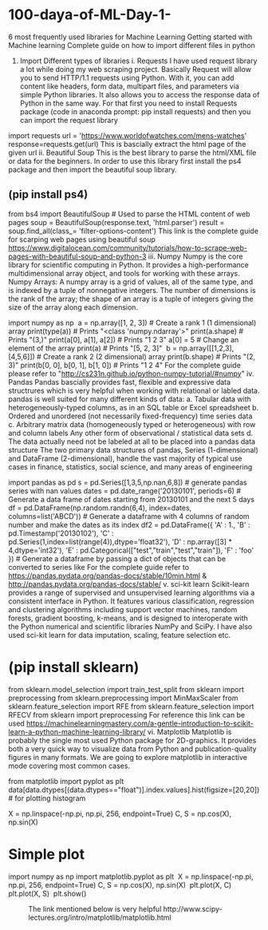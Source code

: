 # 100-daya-of-ML-Day-1-
6 most frequently used libraries for Machine Learning
Getting started with Machine learning
Complete guide on how to import different files in python
1. Import Different types of libraries
i. Requests
I have used request library a lot while doing my web scraping project. Basically Request will allow you to send HTTP/1.1 requests using Python. With it, you can add content like headers, form data, multipart files, and parameters via simple Python libraries. It also allows you to access the response data of Python in the same way. For that first you need to install Requests package (code in anaconda prompt: pip install requests) and then you can import the request library

import requests
url = 'https://www.worldofwatches.com/mens-watches'
response=requests.get(url)
This is bascially extract the html page of the given url
ii. Beautiful Soup
This is the best library to parse the html/XML file or data for the beginners. In order to use this library first install the ps4 package and then import the beautiful soup library.

## (pip install ps4)
from bs4 import BeautifulSoup # Used to parse the HTML content of web pages
soup = BeautifulSoup(response.text, 'html.parser')
result = soup.find_all(class_= 'filter-options-content')
This link is the complete guide for scarping web pages using beautiful soup https://www.digitalocean.com/community/tutorials/how-to-scrape-web-pages-with-beautiful-soup-and-python-3
iii. Numpy
Numpy is the core library for scientific computing in Python. It provides a high-performance multidimensional array object, and tools for working with these arrays. Numpy Arrays: A numpy array is a grid of values, all of the same type, and is indexed by a tuple of nonnegative integers. The number of dimensions is the rank of the array; the shape of an array is a tuple of integers giving the size of the array along each dimension.

import numpy as np
​
a = np.array([1, 2, 3])   # Create a rank 1 (1 dimensional) array
print(type(a))            # Prints "<class 'numpy.ndarray'>"
print(a.shape)            # Prints "(3,)"
print(a[0], a[1], a[2])   # Prints "1 2 3"
a[0] = 5                  # Change an element of the array
print(a)                  # Prints "[5, 2, 3]"
​
b = np.array([[1,2,3],[4,5,6]])    # Create a rank 2 (2 dimensional) array
print(b.shape)                     # Prints "(2, 3)"
print(b[0, 0], b[0, 1], b[1, 0])   # Prints "1 2 4"
For the complete guide please refer to "http://cs231n.github.io/python-numpy-tutorial/#numpy"
iv. Pandas
Pandas bascially provides fast, flexible and expressive data structrures which is very helpful when working with relational or labled data. pandas is well suited for many different kinds of data: a. Tabular data with heterogeneously-typed columns, as in an SQL table or Excel spreadsheet b. Ordered and unordered (not necessarily fixed-frequency) time series data c. Arbitrary matrix data (homogeneously typed or heterogeneous) with row and column labels Any other form of observational / statistical data sets d. The data actually need not be labeled at all to be placed into a pandas data structure
The two primary data structures of pandas, Series (1-dimensional) and DataFrame (2-dimensional), handle the vast majority of typical use cases in finance, statistics, social science, and many areas of engineering

import pandas as pd
s = pd.Series([1,3,5,np.nan,6,8])  # generate pandas series with nan values
dates = pd.date_range('20130101', periods=6) # Generate a data frame of dates starting from 20130101 and the next 5 days
df = pd.DataFrame(np.random.randn(6,4), index=dates, columns=list('ABCD')) # Generate a dataframe with 4 columns of random number and make the dates as its index
df2 = pd.DataFrame({ 'A' : 1.,
'B' : pd.Timestamp('20130102'),
'C' : pd.Series(1,index=list(range(4)),dtype='float32'),
'D' : np.array([3] * 4,dtype='int32'),
'E' : pd.Categorical(["test","train","test","train"]),
'F' : 'foo' })   # Generate a dataframe by passing a dict of objects that can  be converted to series like
For the complete guide refer to https://pandas.pydata.org/pandas-docs/stable/10min.html & http://pandas.pydata.org/pandas-docs/stable/
v. sci-kit learn
Scikit-learn provides a range of supervised and unsupervised learning algorithms via a consistent interface in Python. It features various classification, regression and clustering algorithms including support vector machines, random forests, gradient boosting, k-means, and is designed to interoperate with the Python numerical and scientific libraries NumPy and SciPy. I have also used sci-kit learn for data imputation, scaling, feature selection etc.

# (pip install sklearn)
from sklearn.model_selection import train_test_split
from sklearn import preprocessing
from sklearn.preprocessing import MinMaxScaler
from sklearn.feature_selection import RFE
from sklearn.feature_selection import RFECV
from sklearn import preprocessing
For reference this link can be used https://machinelearningmastery.com/a-gentle-introduction-to-scikit-learn-a-python-machine-learning-library/
vi. Matplotlib
Matplotlib is probably the single most used Python package for 2D-graphics. It provides both a very quick way to visualize data from Python and publication-quality figures in many formats. We are going to explore matplotlib in interactive mode covering most common cases.

from matplotlib import pyplot as plt
data[data.dtypes[(data.dtypes=="float")].index.values].hist(figsize=[20,20]) # for plotting histogram

X = np.linspace(-np.pi, np.pi, 256, endpoint=True)
C, S = np.cos(X), np.sin(X)
# Simple plot
import numpy as np
import matplotlib.pyplot as plt
​
X = np.linspace(-np.pi, np.pi, 256, endpoint=True)
C, S = np.cos(X), np.sin(X)
​
plt.plot(X, C)
plt.plot(X, S)
​
plt.show()
<Figure size 640x480 with 1 Axes>
The link mentioned below is very helpful http://www.scipy-lectures.org/intro/matplotlib/matplotlib.html
